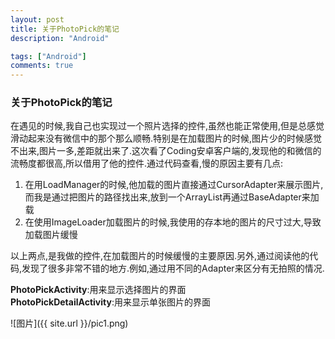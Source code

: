 ```yaml
---
layout: post
title: 关于PhotoPick的笔记
description: "Android"

tags: ["Android"]
comments: true
---
```


### 关于PhotoPick的笔记
在遇见的时候,我自己也实现过一个照片选择的控件,虽然也能正常使用,但是总感觉滑动起来没有微信中的那个那么顺畅.特别是在加载图片的时候,图片少的时候感觉不出来,图片一多,差距就出来了.这次看了Coding安卓客户端的,发现他的和微信的流畅度都很高,所以借用了他的控件.通过代码查看,慢的原因主要有几点:  

1. 在用LoadManager的时候,他加载的图片直接通过CursorAdapter来展示图片,而我是通过把图片的路径找出来,放到一个ArrayList再通过BaseAdapter来加载
2. 在使用ImageLoader加载图片的时候,我使用的存本地的图片的尺寸过大,导致加载图片缓慢

以上两点,是我做的控件,在加载图片的时候缓慢的主要原因.另外,通过阅读他的代码,发现了很多非常不错的地方.例如,通过用不同的Adapter来区分有无拍照的情况.

**PhotoPickActivity**:用来显示选择图片的界面  
**PhotoPickDetailActivity**:用来显示单张图片的界面

![图片]({{ site.url }}/pic1.png)  
